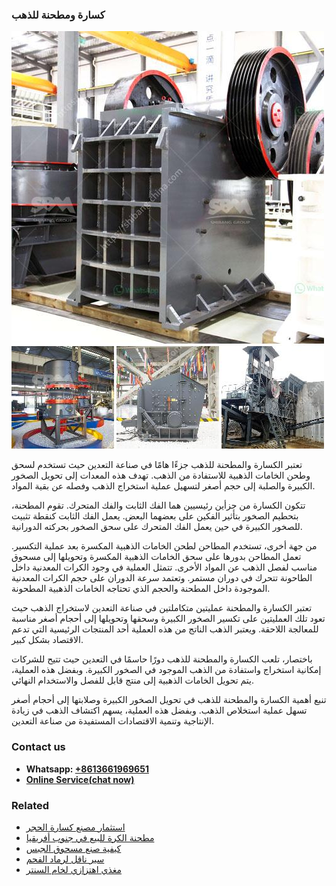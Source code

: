 <h3>كسارة ومطحنة للذهب</h3><img src='1701853297.jpg' alt=''><p>تعتبر الكسارة والمطحنة للذهب جزءًا هامًا في صناعة التعدين حيث تستخدم لسحق وطحن الخامات الذهبية للاستفادة من الذهب. تهدف هذه المعدات إلى تحويل الصخور الكبيرة والصلبة إلى حجم أصغر لتسهيل عملية استخراج الذهب وفصله عن بقية المواد.</p><p>تتكون الكسارة من جزأين رئيسيين هما الفك الثابت والفك المتحرك. تقوم المطحنة، بتحطيم الصخور بتأثير الفكين على بعضهما البعض. يعمل الفك الثابت كنقطة تثبيت للصخور الكبيرة في حين يعمل الفك المتحرك على سحق الصخور بحركته الدورانية. </p><p>من جهة أخرى، تستخدم المطاحن لطحن الخامات الذهبية المكسرة بعد عملية التكسير. تعمل المطاحن بدورها على سحق الخامات الذهبية المكسرة وتحويلها إلى مسحوق مناسب لفصل الذهب عن المواد الأخرى. تتمثل العملية في وجود الكرات المعدنية داخل الطاحونة تتحرك في دوران مستمر. وتعتمد سرعة الدوران على حجم الكرات المعدنية الموجودة داخل المطحنة والحجم الذي تحتاجه الخامات الذهبية المطحونة.</p><p>تعتبر الكسارة والمطحنة عمليتين متكاملتين في صناعة التعدين لاستخراج الذهب حيث تعود تلك العمليتين على تكسير الصخور الكبيرة وسحقها وتحويلها إلى أحجام أصغر مناسبة للمعالجة اللاحقة. ويعتبر الذهب الناتج من هذه العملية أحد المنتجات الرئيسية التي تدعم الاقتصاد بشكل كبير.</p><p>باختصار، تلعب الكسارة والمطحنة للذهب دورًا حاسمًا في التعدين حيث تتيح للشركات إمكانية استخراج واستفادة من الذهب الموجود في الصخور الكبيرة. وبفضل هذه العملية، يتم تحويل الخامات الذهبية إلى منتج قابل للفصل والاستخدام النهائي.</p><p>تنبع أهمية الكسارة والمطحنة للذهب في تحويل الصخور الكبيرة وصلابتها إلى أحجام أصغر تسهل عملية استخلاص الذهب. وبفضل هذه العملية، يسهم اكتشاف الذهب في زيادة الإنتاجية وتنمية الاقتصادات المستفيدة من صناعة التعدين.</p><h3>Contact us</h3><ul><li><strong>Whatsapp:&nbsp;<a href="https://wa.me/8613661969651">+8613661969651</a></strong></li><li><a href="https://swt.shibang-china.com/?git&amp;zhl&amp;كسارة ومطحنة للذهب"><strong>Online Service(chat now)</strong></a></li></ul><h3>Related</h3><ul><li><a href='استثمار مصنع كسارة الحجر.md'>استثمار مصنع كسارة الحجر</a></li><li><a href='مطحنة الكرة للبيع في جنوب أفريقيا.md'>مطحنة الكرة للبيع في جنوب أفريقيا</a></li><li><a href='كيفية صنع مسحوق الجبس.md'>كيفية صنع مسحوق الجبس</a></li><li><a href='سير ناقل لرماد الفحم.md'>سير ناقل لرماد الفحم</a></li><li><a href='مغذي اهتزازي لخام السنتر.md'>مغذي اهتزازي لخام السنتر</a></li></ul>